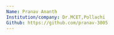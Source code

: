 ```yaml
---
Name: Pranav Ananth
Institution/company: Dr.MCET,Pollachi
Github: https://github.com/pranav-3005
---
```

